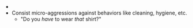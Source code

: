 - 
- Consist micro-aggressions against behaviors like cleaning, hygiene, etc.
	- "Do you *have* to wear *that* shirt?"